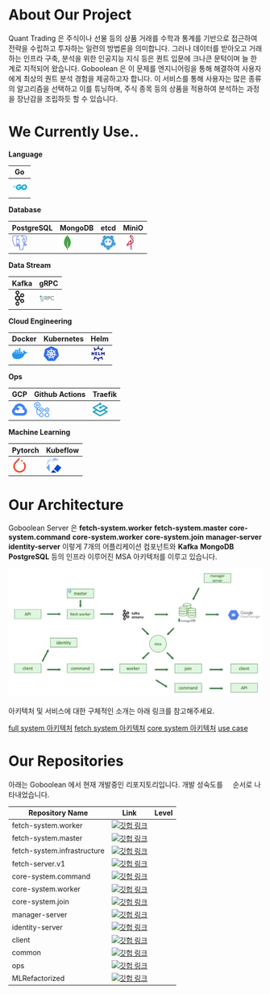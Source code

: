 # About Our Project

Quant Trading 은 주식이나 선물 등의 상품 거래를 수학과 통계를 기반으로 접근하여 전략을 수립하고 투자하는 일련의 방법론을 의미합니다. 그러나 데이터를 받아오고 거래하는 인프라 구축, 분석을 위한 인공지능 지식 등은 퀀트 입문에 크나큰 문턱이며 늘 한계로 지적되어 왔습니다. Goboolean 은 이 문제를 엔지니어링을 통해 해결하여 사용자에게 최상의 퀀트 분석 경험을 제공하고자 합니다. 이 서비스를 통해 사용자는 많은 종류의 알고리즘을 선택하고 이를 튜닝하며, 주식 종목 등의 상품을 적용하여 분석하는 과정을 장난감을 조립하듯 할 수 있습니다.



# We Currently Use..

**Language**

| Go |
| -- |
| <img src="https://raw.githubusercontent.com/Goboolean/.github/main/asset/icon/go.svg" alt="Go" width="30px"> |


**Database**

| PostgreSQL | MongoDB | etcd | MiniO |
| -----------| ------- | ---- | ----- |
| <img src="https://raw.githubusercontent.com/Goboolean/.github/main/asset/icon/postgresql.svg" width="30px"> | <img src="https://raw.githubusercontent.com/Goboolean/.github/main/asset/icon/mongodb.svg" width="30px"> | <img src="https://raw.githubusercontent.com/Goboolean/.github/main/asset/icon/etcd.svg" width="30px"> | <img src="https://raw.githubusercontent.com/Goboolean/.github/main/asset/icon/minio.svg" width="30px"> | 


**Data Stream**

| Kafka | gRPC | 
| ----- | ---- |
| <img src="https://raw.githubusercontent.com/Goboolean/.github/main/asset/icon/apachekafka.svg" width="30px"> | <img src="https://raw.githubusercontent.com/Goboolean/.github/main/asset/icon/grpc.svg" width="30px"> |


**Cloud Engineering**

| Docker | Kubernetes | Helm |
| ------ | ---------- | ---  |
| <img src="https://raw.githubusercontent.com/Goboolean/.github/main/asset/icon/docker.svg" width="30px"> | <img src="https://raw.githubusercontent.com/Goboolean/.github/main/asset/icon/kubernetes.svg" width="30px"> | <img src="https://raw.githubusercontent.com/Goboolean/.github/main/asset/icon/helm.svg" width="30px"> |


**Ops**

| GCP | Github Actions | Traefik |
| --- | -------------- | ------- |
| <img src="https://raw.githubusercontent.com/Goboolean/.github/main/asset/icon/googlecloud.svg" width="30px"> | <img src="https://raw.githubusercontent.com/Goboolean/.github/main/asset/icon/githubactions.svg" width="30px"> | <img src="https://raw.githubusercontent.com/Goboolean/.github/main/asset/icon/traefikproxy.svg" width="30px"> |


**Machine Learning**

| Pytorch | Kubeflow |
| ------- | -------- |
| <img src="https://raw.githubusercontent.com/Goboolean/.github/main/asset/icon/pytorch.svg" width="30px"> | <img src="https://raw.githubusercontent.com/Goboolean/.github/main/asset/icon/kubeflow.svg" width="30px"> |



# Our Architecture

Goboolean Server 은 **fetch-system.worker** **fetch-system.master** **core-system.command** **core-system.worker** **core-system.join** **manager-server** **identity-server** 이렇게 7개의 어플리케이션 컴포넌트와 **Kafka** **MongoDB** **PostgreSQL** 등의 인프라 이루어진 MSA 아키텍처를 이루고 있습니다.


<img src="https://raw.githubusercontent.com/Goboolean/.github/main/asset/diagram/full-system.png" alt="full-diagram" > 


아키텍처 및 서비스에 대한 구체적인 소개는 아래 링크를 참고해주세요.

[full system 아키텍처](https://github.com/Goboolean/.github/tree/main/docs/architecture/full-system)
[fetch system 아키텍처](https://github.com/Goboolean/.github/tree/main/docs/architecture/fetch-system)
[core system 아키텍처](https://github.com/Goboolean/.github/tree/main/docs/architecture/core-system)
[use case](https://github.com/Goboolean/.github/tree/main/docs/architecture/use-case)



# Our Repositories

아래는 Goboolean 에서 현재 개발중인 리포지토리입니다.
개발 성숙도를 <img src="https://cdn-icons-png.flaticon.com/512/1951/1951379.png" alt="" width="20"/> <img src="https://cdn-icons-png.flaticon.com/512/4321/4321473.png" alt="" width="20"/> <img src="https://cdn-icons-png.flaticon.com/512/1682/1682249.png" alt="" width="20"/> <img src="https://cdn-icons-png.flaticon.com/512/5875/5875988.png" alt="" width="20"/> 순서로 나타내었습니다.

| Repository Name   | Link | Level |
| ------------------- | --- | ----- |
| fetch-system.worker | <a href="https://github.com/Goboolean/fetch-system.worker"> <img src="https://cdn-icons-png.flaticon.com/512/733/733609.png" alt="깃헙 링크" height="20"/> </a> | <img src="https://cdn-icons-png.flaticon.com/512/4321/4321473.png" alt="" width="20"/> |
| fetch-system.master | <a href="https://github.com/Goboolean/fetch-system.master"> <img src="https://cdn-icons-png.flaticon.com/512/733/733609.png" alt="깃헙 링크" width="20"/> </a> | <img src="https://cdn-icons-png.flaticon.com/512/1682/1682249.png" alt="" width="20"/> |
| fetch-system.infrastructure | <a href="https://github.com/Goboolean/fetch-system.infrastructure"> <img src="https://cdn-icons-png.flaticon.com/512/733/733609.png" alt="깃헙 링크" width="20"/> </a> | <img src="https://cdn-icons-png.flaticon.com/512/4321/4321473.png" alt="" width="20"/> |
| fetch-server.v1 | <a href="https://github.com/Goboolean/fetch-server.v1"> <img src="https://cdn-icons-png.flaticon.com/512/733/733609.png" alt="깃헙 링크" width="20"/> </a> | <img src="https://cdn-icons-png.flaticon.com/512/5875/5875988.png" alt="" width="20"/> |
| core-system.command | <a href="https://github.com/Goboolean/core-system.command"> <img src="https://cdn-icons-png.flaticon.com/512/733/733609.png" alt="깃헙 링크" width="20"/> </a> | <img src="https://cdn-icons-png.flaticon.com/512/1682/1682249.png" alt="" width="20"/> |
| core-system.worker  | <a href="https://github.com/Goboolean/core-system.worker"> <img src="https://cdn-icons-png.flaticon.com/512/733/733609.png" alt="깃헙 링크" width="20"/> </a> | <img src="https://cdn-icons-png.flaticon.com/512/1682/1682249.png" alt="" width="20"/> |
| core-system.join    | <a href="https://github.com/Goboolean/core-system.worker"> <img src="https://cdn-icons-png.flaticon.com/512/733/733609.png" alt="깃헙 링크" width="20"/> </a> | <img src="https://cdn-icons-png.flaticon.com/512/1951/1951379.png" alt="" width="20"/> |
| manager-server  | <a href="https://github.com/Goboolean/manager-server"> <img src="https://cdn-icons-png.flaticon.com/512/733/733609.png" alt="깃헙 링크" width="20"/> </a> | <img src="https://cdn-icons-png.flaticon.com/512/5875/5875988.png" alt="" width="20"/> |
| identity-server | <a href="https://github.com/Goboolean/identity-server"> <img src="https://cdn-icons-png.flaticon.com/512/733/733609.png" alt="깃헙 링크" width="20"/> </a> | <img src="https://cdn-icons-png.flaticon.com/512/1951/1951379.png" alt="" width="20"/> |
| client | <a href="https://github.com/Goboolean/client"> <img src="https://cdn-icons-png.flaticon.com/512/733/733609.png" alt="깃헙 링크" width="20"/> </a> | <img src="https://cdn-icons-png.flaticon.com/512/1951/1951379.png" alt="" width="20"/> |
| common | <a href="https://github.com/Goboolean/common"> <img src="https://cdn-icons-png.flaticon.com/512/733/733609.png" alt="깃헙 링크" width="20"/> </a> | <img src="https://cdn-icons-png.flaticon.com/512/5875/5875988.png" alt="" width="20"/> |
| ops    | <a href="https://github.com/Goboolean/ops"> <img src="https://cdn-icons-png.flaticon.com/512/733/733609.png" alt="깃헙 링크" width="20"/> </a> | <img src="https://cdn-icons-png.flaticon.com/512/4321/4321473.png" alt="" width="20"/> |
| MLRefactorized | <a href="https://github.com/Goboolean/MLRefactorized"> <img src="https://cdn-icons-png.flaticon.com/512/733/733609.png" alt="깃헙 링크" width="20"/> </a> | <img src="https://cdn-icons-png.flaticon.com/512/4321/4321473.png" alt="" width="20"/> |